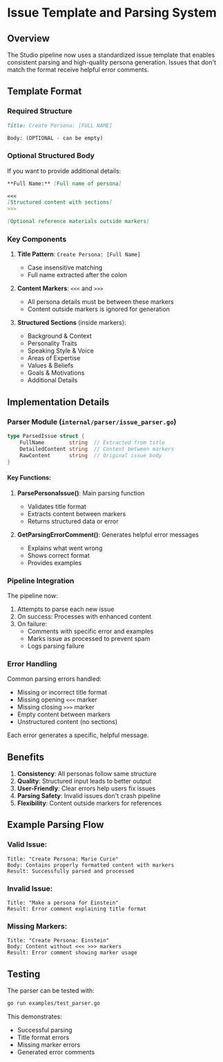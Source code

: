 # Issue Template and Parsing System

## Overview

The Studio pipeline now uses a standardized issue template that enables consistent parsing and high-quality persona generation. Issues that don't match the format receive helpful error comments.

## Template Format

### Required Structure

```markdown
Title: Create Persona: [FULL NAME]

Body: (OPTIONAL - can be empty)
```

### Optional Structured Body

If you want to provide additional details:

```markdown
**Full Name:** [Full name of persona]

<<<
[Structured content with sections]
>>>

[Optional reference materials outside markers]
```

### Key Components

1. **Title Pattern**: `Create Persona: [Full Name]`
   - Case insensitive matching
   - Full name extracted after the colon

2. **Content Markers**: `<<<` and `>>>`
   - All persona details must be between these markers
   - Content outside markers is ignored for generation

3. **Structured Sections** (inside markers):
   - Background & Context
   - Personality Traits
   - Speaking Style & Voice
   - Areas of Expertise
   - Values & Beliefs
   - Goals & Motivations
   - Additional Details

## Implementation Details

### Parser Module (`internal/parser/issue_parser.go`)

```go
type ParsedIssue struct {
    FullName        string  // Extracted from title
    DetailedContent string  // Content between markers
    RawContent      string  // Original issue body
}
```

#### Key Functions:

1. **ParsePersonaIssue()**: Main parsing function
   - Validates title format
   - Extracts content between markers
   - Returns structured data or error

2. **GetParsingErrorComment()**: Generates helpful error messages
   - Explains what went wrong
   - Shows correct format
   - Provides examples

### Pipeline Integration

The pipeline now:
1. Attempts to parse each new issue
2. On success: Processes with enhanced content
3. On failure: 
   - Comments with specific error and examples
   - Marks issue as processed to prevent spam
   - Logs parsing failure

### Error Handling

Common parsing errors handled:
- Missing or incorrect title format
- Missing opening `<<<` marker
- Missing closing `>>>` marker
- Empty content between markers
- Unstructured content (no sections)

Each error generates a specific, helpful message.

## Benefits

1. **Consistency**: All personas follow same structure
2. **Quality**: Structured input leads to better output
3. **User-Friendly**: Clear errors help users fix issues
4. **Parsing Safety**: Invalid issues don't crash pipeline
5. **Flexibility**: Content outside markers for references

## Example Parsing Flow

### Valid Issue:
```
Title: "Create Persona: Marie Curie"
Body: Contains properly formatted content with markers
Result: Successfully parsed and processed
```

### Invalid Issue:
```
Title: "Make a persona for Einstein"
Result: Error comment explaining title format
```

### Missing Markers:
```
Title: "Create Persona: Einstein"
Body: Content without <<< >>> markers
Result: Error comment showing marker usage
```

## Testing

The parser can be tested with:
```bash
go run examples/test_parser.go
```

This demonstrates:
- Successful parsing
- Title format errors
- Missing marker errors
- Generated error comments